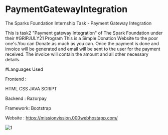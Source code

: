 # PaymentGatewayIntegration
The Sparks Foundation Internship Task - Payment Gateway Integration 

This is task2 "Payment gateway Integration" of The Spark Foundation under their #GRIPJULY21 Program
This is a Simple Donation Website to the poor one's.You can Donate as much as you can.
Once the payment is done and invoice will be generated and email will be sent to the user for the payment received. The
invoice will contain the amount and all other necessary details.

#Languages Used

Frontend :

HTML
CSS
JAVA SCRIPT

Backend :
Razorpay

Framework:
Bootstrap

Website :
https://missionvission.000webhostapp.com/

![1](https://user-images.githubusercontent.com/76156666/124948248-25123600-e02e-11eb-9afb-33a529bc399f.png)



